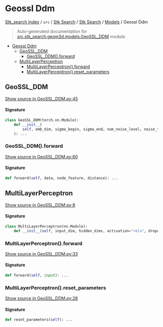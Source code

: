 # Geossl Ddm

[Stk_search Index](../../../../README.md#stk_search-index) / `src` / [Stk Search](../../index.md#stk-search) / [Stk Search](../../index.md#stk-search) / [Models](./index.md#models) / Geossl Ddm

> Auto-generated documentation for [src.stk_search.geom3d.models.GeoSSL_DDM](https://github.com/mohammedazzouzi15/STK_search/blob/main/src/stk_search/geom3d/models/GeoSSL_DDM.py) module.

- [Geossl Ddm](#geossl-ddm)
  - [GeoSSL_DDM](#geossl_ddm)
    - [GeoSSL_DDM().forward](#geossl_ddm()forward)
  - [MultiLayerPerceptron](#multilayerperceptron)
    - [MultiLayerPerceptron().forward](#multilayerperceptron()forward)
    - [MultiLayerPerceptron().reset_parameters](#multilayerperceptron()reset_parameters)

## GeoSSL_DDM

[Show source in GeoSSL_DDM.py:45](https://github.com/mohammedazzouzi15/STK_search/blob/main/src/stk_search/geom3d/models/GeoSSL_DDM.py#L45)

#### Signature

```python
class GeoSSL_DDM(torch.nn.Module):
    def __init__(
        self, emb_dim, sigma_begin, sigma_end, num_noise_level, noise_type, anneal_power
    ): ...
```

### GeoSSL_DDM().forward

[Show source in GeoSSL_DDM.py:60](https://github.com/mohammedazzouzi15/STK_search/blob/main/src/stk_search/geom3d/models/GeoSSL_DDM.py#L60)

#### Signature

```python
def forward(self, data, node_feature, distance): ...
```



## MultiLayerPerceptron

[Show source in GeoSSL_DDM.py:8](https://github.com/mohammedazzouzi15/STK_search/blob/main/src/stk_search/geom3d/models/GeoSSL_DDM.py#L8)

#### Signature

```python
class MultiLayerPerceptron(nn.Module):
    def __init__(self, input_dim, hidden_dims, activation="relu", dropout=0): ...
```

### MultiLayerPerceptron().forward

[Show source in GeoSSL_DDM.py:33](https://github.com/mohammedazzouzi15/STK_search/blob/main/src/stk_search/geom3d/models/GeoSSL_DDM.py#L33)

#### Signature

```python
def forward(self, input): ...
```

### MultiLayerPerceptron().reset_parameters

[Show source in GeoSSL_DDM.py:28](https://github.com/mohammedazzouzi15/STK_search/blob/main/src/stk_search/geom3d/models/GeoSSL_DDM.py#L28)

#### Signature

```python
def reset_parameters(self): ...
```